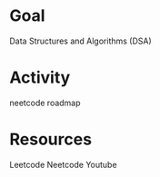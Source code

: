 # Goal

Data Structures and Algorithms (DSA)

# Activity

neetcode roadmap

# Resources

Leetcode
Neetcode
Youtube